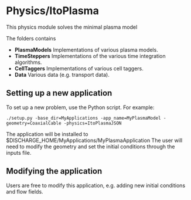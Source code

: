 # Physics/ItoPlasma
This physics module solves the minimal plasma model

The folders contains

* **PlasmaModels** Implementations of various plasma models. 
* **TimeSteppers** Implementations of the various time integration algorithms.
* **CellTaggers** Implementations of various cell taggers.
* **Data** Various data (e.g. transport data). 


## Setting up a new application
To set up a new problem, use the Python script. For example:

```shell
./setup.py -base_dir=MyApplications -app_name=MyPlasmaModel -geometry=CoaxialCable -physics=ItoPlasmaJSON
```

The application will be installed to $DISCHARGE_HOME/MyApplications/MyPlasmaApplication
The user will need to modify the geometry and set the initial conditions through the inputs file. 

## Modifying the application
Users are free to modify this application, e.g. adding new initial conditions and flow fields.
